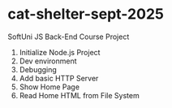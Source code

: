 # cat-shelter-sept-2025
SoftUni JS Back-End Course Project

1. Initialize Node.js Project
2. Dev environment
3. Debugging
4. Add basic HTTP Server
5. Show Home Page
6. Read Home HTML from File System